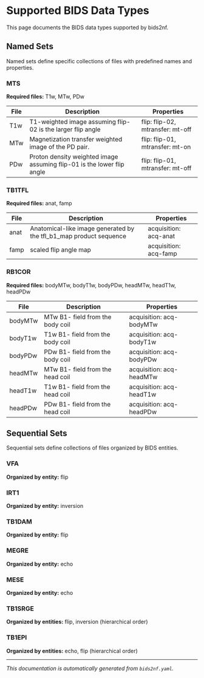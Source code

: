 # Supported BIDS Data Types

This page documents the BIDS data types supported by bids2nf.

## Named Sets

Named sets define specific collections of files with predefined names and properties.

### MTS

**Required files:** T1w, MTw, PDw

| File | Description | Properties |
|------|-------------|------------|
| T1w | T1-weighted image assuming flip-02 is the larger flip angle | flip: flip-02, mtransfer: mt-off |
| MTw | Magnetization transfer weighted image of the PD pair. | flip: flip-01, mtransfer: mt-on |
| PDw | Proton density weighted image assuming flip-01 is the lower flip angle | flip: flip-01, mtransfer: mt-off |

### TB1TFL

**Required files:** anat, famp

| File | Description | Properties |
|------|-------------|------------|
| anat | Anatomical-like image generated by the tfl_b1_map product sequence | acquisition: acq-anat |
| famp | scaled flip angle map | acquisition: acq-famp |

### RB1COR

**Required files:** bodyMTw, bodyT1w, bodyPDw, headMTw, headT1w, headPDw

| File | Description | Properties |
|------|-------------|------------|
| bodyMTw | MTw B1- field from the body coil | acquisition: acq-bodyMTw |
| bodyT1w | T1w B1- field from the body coil | acquisition: acq-bodyT1w |
| bodyPDw | PDw B1- field from the body coil | acquisition: acq-bodyPDw |
| headMTw | MTw B1- field from the head coil | acquisition: acq-headMTw |
| headT1w | T1w B1- field from the head coil | acquisition: acq-headT1w |
| headPDw | PDw B1- field from the head coil | acquisition: acq-headPDw |

## Sequential Sets

Sequential sets define collections of files organized by BIDS entities.

### VFA

**Organized by entity:** flip

### IRT1

**Organized by entity:** inversion

### TB1DAM

**Organized by entity:** flip

### MEGRE

**Organized by entity:** echo

### MESE

**Organized by entity:** echo

### TB1SRGE

**Organized by entities:** flip, inversion (hierarchical order)

### TB1EPI

**Organized by entities:** echo, flip (hierarchical order)

---

*This documentation is automatically generated from `bids2nf.yaml`.*